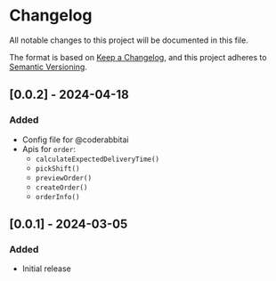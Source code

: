 # Changelog

All notable changes to this project will be documented in this file.

The format is based on [Keep a Changelog](https://keepachangelog.com/en/1.1.0/), and this project adheres to [Semantic Versioning](https://semver.org/spec/v2.0.0.html).

## [0.0.2] - 2024-04-18

### Added
- Config file for @coderabbitai
- Apis for `order`:
    + `calculateExpectedDeliveryTime()`
    + `pickShift()`
    + `previewOrder()`
    + `createOrder()`
    + `orderInfo()`

## [0.0.1] - 2024-03-05

### Added

-   Initial release
